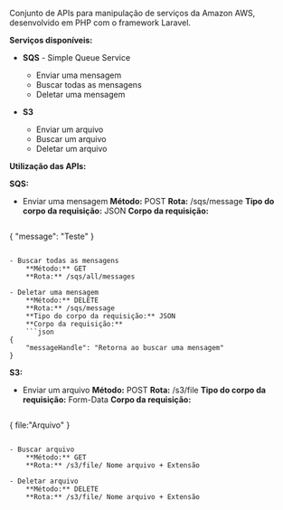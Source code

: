 Conjunto de APIs para manipulação de serviços da Amazon AWS, desenvolvido em PHP com o framework Laravel.

**Serviços disponíveis:**
- **SQS** - Simple Queue Service
	- Enviar uma mensagem
	- Buscar todas as mensagens
	- Deletar uma mensagem

- **S3**
	- Enviar um arquivo
	- Buscar um arquivo
	- Deletar um arquivo


**Utilização das APIs:**

**SQS:**

- Enviar uma mensagem
	**Método:** POST
	**Rota:** /sqs/message
	**Tipo do corpo da requisição:** JSON
	**Corpo da requisição:** 
	```json
{
    "message": "Teste"
}
```

- Buscar todas as mensagens
	**Método:** GET
	**Rota:** /sqs/all/messages

- Deletar uma mensagem
	**Método:** DELETE
	**Rota:** /sqs/message
	**Tipo do corpo da requisição:** JSON
	**Corpo da requisição:** 
	```json
{
    "messageHandle": "Retorna ao buscar uma mensagem"
}
```

**S3:**

- Enviar um arquivo
	**Método:** POST
	**Rota:** /s3/file
	**Tipo do corpo da requisição:** Form-Data
	**Corpo da requisição:**
	```json
{
	file:"Arquivo"
}
```

- Buscar arquivo
	**Método:** GET
	**Rota:** /s3/file/ Nome arquivo + Extensão

- Deletar arquivo
	**Método:** DELETE
	**Rota:** /s3/file/ Nome arquivo + Extensão